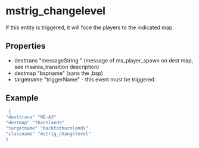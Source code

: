 # mstrig_changelevel

If this entity is triggered, it will foce the players to the indicated map.

## Properties

* desttrans "messageString " (message of ms_player_spawn on dest map, see msarea_transition description)
* destmap "bspname" (sans the .bsp)
* targetname "triggerName" - this event must be triggered



## Example

```cpp title="Trigger changing back to a specific Thornlands map transition." linenums="1"
 {
"desttrans" "NE-A3"
"destmap" "thornlands"
"targetname" "backtothornlands"
"classname" "mstrig_changelevel"
}
```